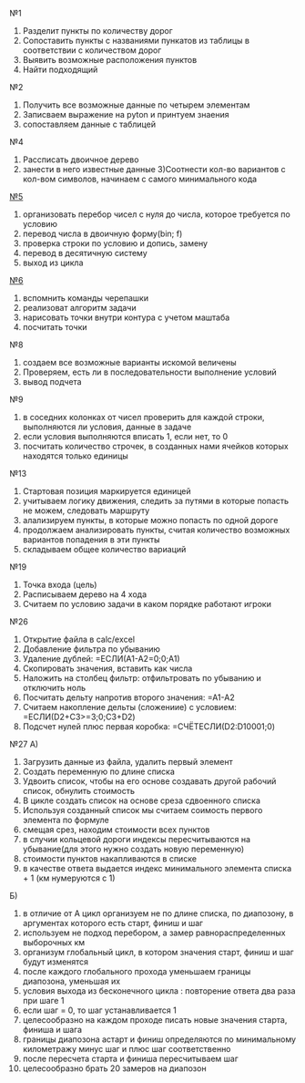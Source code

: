 №1 
  1) Разделит пункты по количеству дорог
  2) Сопоставить пункты с названиями пункатов из таблицы в соответствии с количеством дорог
  3) Выявить возможные расположения пунктов
  4) Найти подходящий



№2

  1) Получить все возможные данные по четырем элементам
  2) Записваем выражение на pyton и принтуем знаения
  3) сопоставляем данные с таблицей


№4

  1) Рассписать двоичное дерево
  2) занести в него известные данные
  3)Соотнести кол-во вариантов с кол-вом символов, начинаем с самого минимального кода
  
  
[№5](https://github.com/Shhamann/11/blob/main/2polygodie/%D1%80%D0%B5%D1%88%D0%B5%D0%BD%D0%B8%D0%B5%20%D0%B7%D0%B0%D0%B4%D0%B0%D1%87/5)

  1) организовать перебор чисел с нуля до числа, которое требуется по условию
  2) перевод числа в двоичную форму(bin; f)
  3) проверка строки по условию и допись, замену
  4) перевод в десятичную систему
  5) выход из цикла


[№6](https://github.com/Shhamann/11/blob/main/2polygodie/%D1%80%D0%B5%D1%88%D0%B5%D0%BD%D0%B8%D0%B5%20%D0%B7%D0%B0%D0%B4%D0%B0%D1%87/6(%D1%87%D0%B5%D1%80%D0%B5%D0%BF%D0%B0%D1%85%D0%B0).py)

  1) вспомнить команды черепашки
  2) реализоват алгоритм задачи
  3) нарисовать точки внутри контура с учетом маштаба
  4) посчитать точки


№8

  1) создаем все возможные варианты искомой величены
  2) Проверяем, есть ли в последовательности выполнение условий
  3) вывод подчета


№9


  1) в соседних колонках от чисел проверить для каждой строки, выполняются ли условия, данные в задаче
  2) если условия выполняются вписать 1, если нет, то 0
  3) посчитать количество строчек, в созданных нами ячейков которых находятся только единицы



№13

  1) Стартовая позиция маркируется единицей
  2) учитываем логику движения, следить за путями в которые попасть не можем, следовать маршруту
  3) алализируем пункты, в которые можно попасть по одной дороге
  4) продолжаем анализировать пункты, считая количество возможных вариантов попадения в эти пункты
  5) складываем общее количество вариаций 


№19

  1) Точка входа (цель) 
  2) Расписываем дерево на 4 хода
  3) Считаем по условию задачи в каком порядке работают игроки
  
  
№26
  1) Открытие файла в calc/exсel
  2) Добавление фильтра по убыванию
  3) Удаление дублей:
    =ЕСЛИ(А1-А2=0;0;А1)
  4) Скопировать значения, вставить  как числа
  5) Наложить на столбец фильтр: отфильтровать по убыванию и отключить ноль
  6) Посчитать дельту напротив второго значения:
    =А1-А2
  7) Считаем накопление дельты (сложениие) с условием:
    =ЕСЛИ(D2+C3>=3;0;C3+D2)
  8) Подсчет нулей плюс первая коробка:
    =СЧЁТЕСЛИ(D2:D10001;0)
    
    
    
№27
  А)
  1) Загрузить данные из файла, удалить первый элемент
  2) Создать переменную по длине списка
  3) Удвоить список, чтобы на его основе создавать другой рабочий список, обнулить стоимость
  4) В цикле создать список на основе среза сдвоенного списка
  5) Используя созданный список мы считаем соимость первого элемента по формуле
  6) смещая срез, находим стоимости всех пунктов
  7) в случии кольцевой дороги индексы пересчитываются на убывание(для этого нужно создать новую переменную)
  8) стоимости пунктов накапливаются в списке
  9) в качестве ответа выдается индекс минимального элемента списка + 1 (км нумеруются с 1)
  
  Б)
  1) в отличие от А цикл организуем не по длине списка, по диапозону, в аргументах которого есть старт, финиш и шаг
  2) используем не подход перебором, а замер равнораспределенных выборочных км
  3) организум глобальный цикл, в котором значения старт, финиш и шаг будут изменятся
  4) после каждого глобального прохода уменьшаем границы диапозона, уменьшая их
  5) условия выхода из бесконечного цикла : повторение ответа два раза при шаге 1
  6) если шаг = 0, то шаг устанавливается 1
  7) целесообразно на каждом проходе писать новые значения старта, финиша и шага
  8) границы диапозона астарт и финиш определяются по минимальному километражу минус шаг и плюс шаг соответственно
  9) после пересчета старта и финиша пересчитываем шаг
  10) целесообразно брать 20 замеров на диапозон 
  
